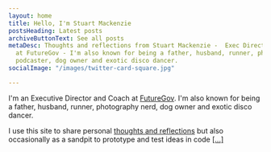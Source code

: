 ```yaml
---
layout: home
title: Hello, I'm Stuart Mackenzie
postsHeading: Latest posts
archiveButtonText: See all posts
metaDesc: Thoughts and reflections from Stuart Mackenzie -  Exec Director and coach
  at FutureGov - I'm also known for being a father, husband, runner, photography nerd,
  podcaster, dog owner and exotic disco dancer.
socialImage: "/images/twitter-card-square.jpg"

---
```

I'm an Executive Director and Coach at [FutureGov](https://www.wearefuturegov.com/). I'm also known for being a father, husband, runner, photography nerd, dog owner and exotic disco dancer.

I use this site to share personal [thoughts and reflections](/posts) but also occasionally as a sandpit to prototype and test ideas in code [\[...\]](/about "read more")